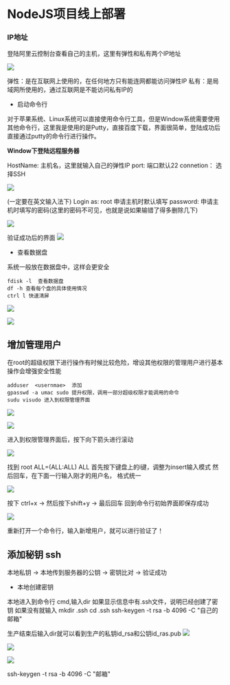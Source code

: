 # NodeJS项目线上部署

### IP地址

登陆阿里云控制台查看自己的主机，这里有弹性和私有两个IP地址

![](/aliyunnodejs/imgs/登陆服务器1.jpg)

弹性：是在互联网上使用的，在任何地方只有能连网都能访问弹性IP
私有：是局域网所使用的，通过互联网是不能访问私有IP的



* 启动命令行

对于苹果系统、Linux系统可以直接使用命令行工具，但是Window系统需要使用其他命令行，这里我是使用的是Putty，直接百度下载，界面很简单，登陆成功后直接通过putty的命令行进行操作。

**Window下登陆远程服务器**

HostName: 主机名，这里就输入自己的弹性IP
port: 端口默认22
connetion： 选择SSH

![](/aliyunnodejs/imgs/登陆服务器2.jpg)

(一定要在英文输入法下)
Login as: root 申请主机时默认填写
password: 申请主机时填写的密码(这里的密码不可见，也就是说如果输错了得多删除几下)

![](/aliyunnodejs/imgs/远程登陆服务器4.jpg)

验证成功后的界面
![](/aliyunnodejs/imgs/远程登陆服务器3.jpg)

* 查看数据盘

系统一般放在数据盘中，这样会更安全

```
fdisk -l  查看数据盘
df -h 查看每个盘的具体使用情况
ctrl l 快速清屏

```

![](/aliyunnodejs/imgs/远程登陆服务器5.jpg)

![](/aliyunnodejs/imgs/远程登陆服务器6.jpg)

## 增加管理用户

在root的超级权限下进行操作有时候比较危险，增设其他权限的管理用户进行基本操作会增强安全性能

```
adduser  <usernmae>  添加
gpasswd -a umac sudo 提升权限，调用一部分超级权限才能调用的命令
sudu visudo 进入到权限管理界面
```
![](/aliyunnodejs/imgs/远程登陆服务器7.jpg)

![](/aliyunnodejs/imgs/远程登陆服务器8.jpg)

进入到权限管理界面后，按下向下箭头进行滚动

![](/aliyunnodejs/imgs/远程登陆服务器9.jpg)

找到 root   ALL=(ALL:ALL) ALL
首先按下键盘上的i键，调整为insert输入模式
然后回车，在下面一行输入刚才的用户名， 格式统一

![](/aliyunnodejs/imgs/远程登陆服务器10.jpg)

按下 ctrl+x  ->  然后按下shift+y  ->  最后回车
回到命令行初始界面即保存成功

![](/aliyunnodejs/imgs/远程登陆服务器11.jpg)

重新打开一个命令行，输入新增用户，就可以进行验证了！


## 添加秘钥 ssh

本地私钥 -> 本地传到服务器的公钥 -> 密钥比对 -> 验证成功

* 本地创建密钥

本地进入到命令行 cmd,输入dir
如果显示信息中有.ssh文件，说明已经创建了密钥
如果没有就输入
mkdir .ssh
cd .ssh
ssh-keygen -t rsa -b 4096 -C "自己的邮箱"

生产结束后输入dir就可以看到生产的私钥id_rsa和公钥id_ras.pub
![](/aliyunnodejs/imgs/远程登陆服务器12.jpg)

![](/aliyunnodejs/imgs/远程登陆服务器14.jpg)


![](/aliyunnodejs/imgs/远程登陆服务器13.jpg)







ssh-keygen -t rsa -b 4096 -C "邮箱"


